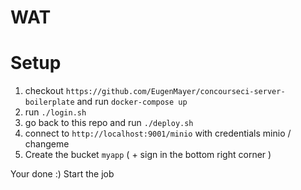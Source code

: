 # WAT

# Setup

1.  checkout `https://github.com/EugenMayer/concourseci-server-boilerplate` and run `docker-compose up`
2. run `./login.sh`
3. go back to this repo and run `./deploy.sh`
4. connect to `http://localhost:9001/minio` with credentials minio / changeme
5. Create the bucket `myapp` ( + sign in the bottom right corner )

 
Your done :) Start the job 

